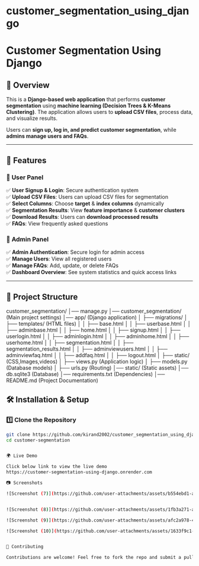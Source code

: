 # customer_segmentation_using_django


# Customer Segmentation Using Django

## 📌 Overview
This is a **Django-based web application** that performs **customer segmentation** using **machine learning (Decision Trees & K-Means Clustering)**. The application allows users to **upload CSV files**, process data, and visualize results.

Users can **sign up, log in, and predict customer segmentation**, while **admins manage users and FAQs**.

---

## 🚀 Features

### 🔹 **User Panel**
✅ **User Signup & Login**: Secure authentication system  
✅ **Upload CSV Files**: Users can upload CSV files for segmentation  
✅ **Select Columns**: Choose **target** & **index columns** dynamically  
✅ **Segmentation Results**: View **feature importance** & **customer clusters**  
✅ **Download Results**: Users can **download processed results**  
✅ **FAQs**: View frequently asked questions  

### 🔹 **Admin Panel**
✅ **Admin Authentication**: Secure login for admin access  
✅ **Manage Users**: View all registered users  
✅ **Manage FAQs**: Add, update, or delete FAQs  
✅ **Dashboard Overview**: See system statistics and quick access links  

---

## 📂 Project Structure

customer_segmentation/
│── manage.py
│── customer_segmentation/ (Main project settings)
│── app/ (Django application) │ ├── migrations/ │ ├── templates/ (HTML files) │ │ ├── base.html │ │ ├── userbase.html │ │ ├── adminbase.html │ │ ├── home.html │ │ ├── signup.html │ │ ├── userlogin.html │ │ ├── adminlogin.html │ │ ├── adminhome.html │ │ ├── userhome.html │ │ ├── segmentation.html │ │ ├── segmentation_results.html │ │ ├── adminviewusers.html │ │ ├── adminviewfaq.html │ │ ├── addfaq.html │ │ ├── logout.html │ ├── static/ (CSS,Images,videos)
│ ├── views.py (Application logic)
│ ├── models.py (Database models)
│ ├── urls.py (Routing)
│── static/ (Static assets)
│── db.sqlite3 (Database)
│── requirements.txt (Dependencies)
│── README.md (Project Documentation)



## 🛠️ Installation & Setup

### 1️⃣ **Clone the Repository**
```sh
git clone https://github.com/kirand2002/customer_segmentation_using_django
cd customer-segmentation


🌍 Live Demo

Click below link to view the live demo
https://customer-segmentation-using-django.onrender.com

📷 Screenshots

![Screenshot (7)](https://github.com/user-attachments/assets/b554ebd1-afbe-4313-9a10-0bd07d07e641)


![Screenshot (8)](https://github.com/user-attachments/assets/1fb3a271-a435-4450-9c44-eb06bc49ed06)

![Screenshot (9)](https://github.com/user-attachments/assets/afc2a978-4ff9-4138-a722-268d29eddb12)

![Screenshot (10)](https://github.com/user-attachments/assets/1633f9c1-726c-48be-b110-57f6083124e4)


🤝 Contributing

Contributions are welcome! Feel free to fork the repo and submit a pull request.

